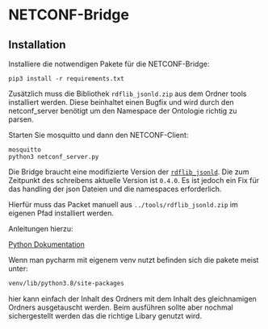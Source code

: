 # NETCONF-Bridge 

## Installation 

Installiere die notwendigen Pakete für die NETCONF-Bridge: 

```
pip3 install -r requirements.txt
```

Zusätzlich muss die Bibliothek `rdflib_jsonld.zip` aus dem Ordner tools installiert werden. Diese beinhaltet einen Bugfix und wird durch den netconf_server benötigt um den Namespace der Ontologie richtig zu parsen. 



Starten Sie mosquitto und dann den NETCONF-Client:

```
mosquitto
python3 netconf_server.py
```



Die Bridge braucht eine modifizierte Version der [```rdflib_jsonld```](https://github.com/RDFLib/rdflib-jsonld). Die zum Zeitpunkt des schreibens aktuelle Version ist ```0.4.0```. Es ist jedoch ein Fix für das handling der json Dateien und die namespaces erforderlich. 

Hierfür muss das Packet manuell aus  ```../tools/rdflib_jsonld.zip``` im eigenen Pfad installiert werden. 

Anleitungen hierzu: 

[Python Dokumentation](https://docs.python.org/3.3/install/index.html)

Wenn man pycharm mit eigenem venv nutzt befinden sich die pakete meist unter: 

```bash
venv/lib/python3.8/site-packages
```

hier kann einfach der Inhalt des Ordners mit dem Inhalt des gleichnamigen Ordners ausgetauscht werden. Beim ausführen sollte aber nochmal sichergestellt werden das die richtige Libary genutzt wird.  
